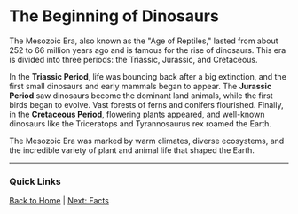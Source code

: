 # The Beginning of Dinosaurs

The Mesozoic Era, also known as the "Age of Reptiles," lasted from about 252 to 66 million years ago and is famous for the rise of dinosaurs. This era is divided into three periods: the Triassic, Jurassic, and Cretaceous.

In the **Triassic Period**, life was bouncing back after a big extinction, and the first small dinosaurs and early mammals began to appear. The **Jurassic Period** saw dinosaurs become the dominant land animals, while the first birds began to evolve. Vast forests of ferns and conifers flourished. Finally, in the **Cretaceous Period**, flowering plants appeared, and well-known dinosaurs like the Triceratops and Tyrannosaurus rex roamed the Earth.

The Mesozoic Era was marked by warm climates, diverse ecosystems, and the incredible variety of plant and animal life that shaped the Earth.

---
### Quick Links
[Back to Home](README.md) | [Next: Facts](facts.md)
